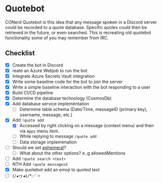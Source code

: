 # Quotebot
CONerd Quotebot is this idea that any message spoken in a Discord server could be recorded to a quote database. Specific quotes could then be retrieved in the future, or even searched.  This is recreating old quotebot functionality some of you may remember from IRC.

## Checklist
- [x] Create the bot in Discord
- [x] reate an Azure Webjob to run the bot
- [x] Integrate Azure Secrets Vault integration
- [x] Write some baseline code for the bot to join the server
- [x] Write a simple baseline interaction with the bot responding to a user
- [x] Build CI/CD pipeline
- [x] Determine the database technology (CosmosDb)
- [x] Add database service implementation
  - [ ] Determine table schema (Date/Time, messageID (primary key), username, message, etc.)
- [x] Add `!quote add`
  - [x] Accessed by right clicking on a message (context menu) and then via `Apps` menu item. 
  - [ ] While replying to message `/quote add`
  - [ ] Data storage implemenation
- [ ] Should we set [ephemeral](https://github.com/discord-net/Discord.Net/blob/dev/src/Discord.Net.Core/Entities/Interactions/IDiscordInteraction.cs#L58)?
  - [ ] What about the other options? e..g allowedMentions 
- [ ] Add `!quote search <text>`
- [ ] NTH Add `!quote messageid`
- [x] Make quotebot add an emoji to quoted text
- [ ] (ﾉ◕ヮ◕)ﾉ*:･ﾟ✧
